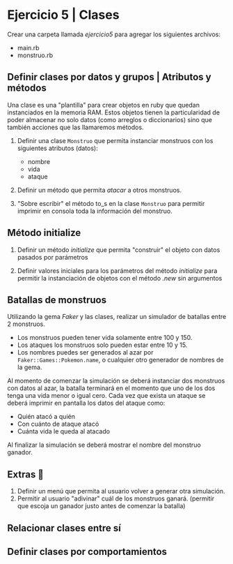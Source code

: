 # Ejercicio 5 | Clases

Crear una carpeta llamada *ejercicio5* para agregar los siguientes archivos:

- main.rb
- monstruo.rb

## Definir clases por datos y grupos | Atributos y métodos

Una clase es una "plantilla" para crear objetos en ruby que quedan instanciados en la memoria RAM. Estos objetos tienen la particularidad de poder almacenar no solo datos (como arreglos o diccionarios) sino que también acciones que las llamaremos métodos.

1. Definir una clase `Monstruo` que permita instanciar monstruos con los siguientes atributos (datos):

    - nombre
    - vida
    - ataque

2. Definir un método que permita *atacar* a otros monstruos.

3. "Sobre escribir" el método to_s en la clase `Monstruo` para permitir imprimir en consola toda la información del monstruo.

## Método initialize

1. Definir un método *initialize* que permita "construir" el objeto con datos pasados por parámetros

2. Definir valores iniciales para los parámetros del método *initialize* para permitir la instanciación de objetos con el método *.new* sin argumentos

## Batallas de monstruos

Utilizando la gema *Faker* y las clases, realizar un simulador de batallas entre 2 monstruos.

- Los monstruos pueden tener vida solamente entre 100 y 150.
- Los ataques los monstruos solo pueden estar entre 10 y 15.
- Los nombres puedes ser generados al azar por `Faker::Games::Pokemon.name`, o cualquier otro generador de nombres de la gema.

Al momento de comenzar la simulación se deberá instanciar dos monstruos con datos al azar, la batalla terminará en el momento que uno de los dos tenga una vida menor o igual cero.
Cada vez que exista un ataque se deberá imprimir en pantalla los datos del ataque como:

- Quién atacó a quién
- Con cuánto de ataque atacó
- Cuánta vida le queda al atacado

Al finalizar la simulación se deberá mostrar el nombre del monstruo ganador.

## Extras 💎

1. Definir un menú que permita al usuario volver a generar otra simulación.
2. Permitir al usuario "adivinar" cuál de los monstruos ganará. (permitir que escoja un ganador justo antes de comenzar la batalla)

## Relacionar clases entre sí

## Definir clases por comportamientos
